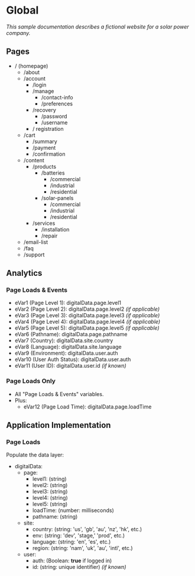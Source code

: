 # Global

*This sample documentation describes a fictional website for a solar power company.*

## Pages

- / (homepage)
  - /about
  - /account
    - /login
    - /manage
      - /contact-info
      - /preferences
    - /recovery
      - /password
      - /username
    - / registration
  - /cart
    - /summary
    - /payment
    - /confirmation
  - /content
    - /products
      - /batteries
        - /commercial
        - /industrial
        - /residential
      - /solar-panels
        - /commercial
        - /industrial
        - /residential
    - /services
      - /installation
      - /repair
  - /email-list
  - /faq
  - /support

## Analytics

### Page Loads & Events

- eVar1 (Page Level 1): digitalData.page.level1
- eVar2 (Page Level 2): digitalData.page.level2 *(if applicable)*
- eVar3 (Page Level 3): digitalData.page.level3 *(if applicable)*
- eVar4 (Page Level 4): digitalData.page.level4 *(if applicable)*
- eVar5 (Page Level 5): digitalData.page.level5 *(if applicable)*
- eVar6 (Pathname): digitalData.page.pathname
- eVar7 (Country): digitalData.site.country
- eVar8 (Language): digitalData.site.language
- eVar9 (Environment): digitalData.user.auth
- eVar10 (User Auth Status): digitalData.user.auth
- eVar11 (User ID): digitalData.user.id *(if known)*

### Page Loads Only

- All "Page Loads & Events" variables.
- Plus:
  - eVar12 (Page Load Time): digitalData.page.loadTime

## Application Implementation

### Page Loads

Populate the data layer:

- digitalData:
  - page:
    - level1: (string)
    - level2: (string)
    - level3: (string)
    - level4: (string)
    - level5: (string)
    - loadTime: (number: milliseconds)
    - pathname: (string)
  - site:
    - country: (string: 'us', 'gb', 'au', 'nz', 'hk', etc.)
    - env: (string: 'dev', 'stage,' 'prod', etc.)
    - language: (string: 'en', 'es', etc.)
    - region: (string: 'nam', 'uk', 'au', 'intl', etc.)
  - user:
    - auth: (Boolean: **true** if logged in)
    - id: (string: unique identifier) *(if known)*